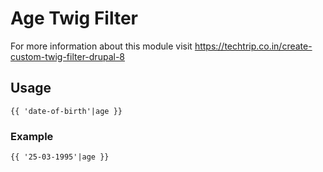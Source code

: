 # Age Twig Filter

For more information about this module visit https://techtrip.co.in/create-custom-twig-filter-drupal-8

## Usage
```
{{ 'date-of-birth'|age }}
```
### Example
```
{{ '25-03-1995'|age }}
```
